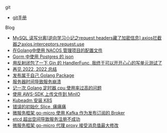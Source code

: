 git
* [git手册](git手册/git.md)

Blog
* [MySQL 读写分离](%D6%D0%BC%E4%BC%FE%2FMySQL%2F%B6%C1%D0%B4%B7%D6%C0%EB.md)[\[逆向学习小记之request headers藏了加密信息\] axios拦截器之axios.interceptors.request.use]([中间件](%D6%D0%BC%E4%BC%FE)blog/python/spider__interceptors.request.use.md.md)
* [在Golang中使用 NACOS 管理项目的配置文件](blog/golang/nacos_demo_golang.md)
* [Gorm 中使用 Postgres 的 json](blog/article/gorm_pgsql_json.md)
* [用反射闭包了一下 Gin 的 HandlerFunc, 我终于可以开开心心的写单元测试了](blog/golang/gin_handlefunc.md)
* [再见 2022, 2022 总结](blog/article/summary_by_2022.md)
* [发布属于自己 Golang Package ](blog/golang/发布自己go包.md)
* [服务器时间导致服务崩溃](blog/article/bug_for_the_server_date.md)
* [记一次 Golang 定时器 cpu 使用率过高的问题](blog/golang/golang_time_cpu.md)
* [使用 AWS-SDK 上传文件到 MinIO ](blog/golang/aws-s3-oss-go.md)
* [ Kubeadm 安装 K8S ](K8S/install.md)
* [错误的初始化 Slice, 痛痛痛](blog/golang/error_init_slice.md)
* [微服务框架 go-micro 使用 Kafka 作为发布订阅的 Broker ](blog/golang/go_micro_use_kafka.md) 
* [etcd 超出空间导致服务注册不成功](blog/golang/etcd_space_exceeded.md) 
* [微服务框架 go-micro 代理 proxy 接受消息值最大修改](blog/golang/go_micro_MaxCallRecvMsgSize.md) 



